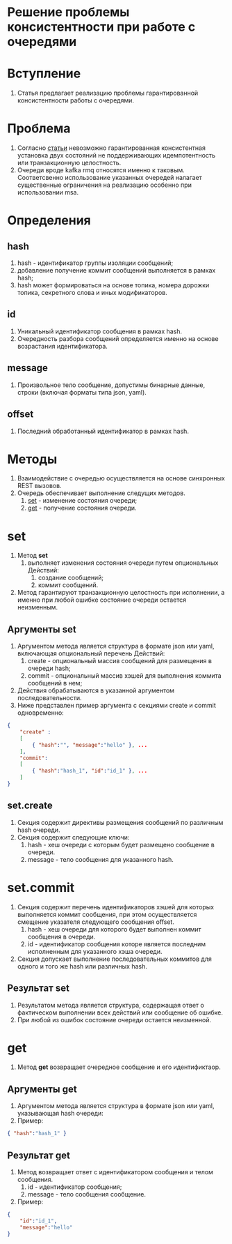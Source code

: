 # Решение проблемы консистентности при работе с очередями

# Вступление

1. Статья предлагает реализацию проблемы гарантированной консистентности работы с очередями.

# Проблема

1. Согласно [статьи](./state_consistency_problem.md) невозможно гарантированная консистентная установка двух состояний не поддерживающих идемпотентность или транзакционную целостность.
0. Очереди вроде kafka rmq относятся именно к таковым. Соответсвенно использование указанных очередей налагает существенные ограничения на реализацию особенно при использовании msa.



# Определения

## hash

1. hash - идентификатор группы изоляции сообщений;
0. добавление получение коммит сообщений выполняется в рамках hash;
0. hash может формироваться на основе топика, номера дорожки топика, секретного слова и иных модификаторов.

## id

1. Уникальный идентификатор сообщения в рамках hash.
0. Очередность разбора сообщений определяется именно на основе возрастания идентификатора.

## message

1. Произвольное тело сообщение, допустимы бинарные данные, строки (включая форматы типа json, yaml).

## offset

1. Последний обработанный идентификатор в рамках hash.



# Методы

1. Взаимодействие с очередью осуществляется на основе синхронных REST вызовов.
0. Очередь обеспечивает выполнение следущих методов.
    1. [set](#set) - изменение состояния очереди;
    0. [get](#get) - получение состояния очереди.


# set

1. Метод **set**
    1. выполняет изменения состояния очереди путем опциональных Действий:
        1. создание сообщений;
        0. коммит сообщений.
0. Метод гарантируют транзакционную целостность при исполнении, а именно при любой ошибке состояние очереди остается неизменным.

## Аргументы set

1. Аргументом метода является структура в формате json или yaml, включающая опциональный перечень Действий:
    1. create - опциональный массив сообщений для размещения в очереди hash;
    0. commit - опциональный массив хэшей для выполнения коммита сообщений в нем;
0. Действия обрабатываются в указанной аргументом последовательности.
0. Ниже представлен пример аргумента с секциями create и commit одновременно:

```json
{
    "create" :
    [
        { "hash":"", "message":"hello" }, ...
    ],
    "commit":
    [
        { "hash":"hash_1", "id":"id_1" }, ...
    ]
}
```

## set.create

1. Секция содержит директивы размещения сообщений по различным hash очереди.
0. Секция содержит следующие ключи:
    1. hash - хеш очереди с которым будет размещено сообщение в очереди.
    0. message - тело сообщения для указанного hash.

# set.commit

1. Секция содержит перечень идентификаторов хэшей для которых выполняется коммит сообщения, при этом осуществляется смещение указателя следующего сообщения offset.
    1. hash - хеш очереди для которого будет выполнен коммит сообщения в очереди.
    0. id - идентификатор сообщения которе является последним исполненным для указанного хэша очереди.
2. Секция допускает выполнение последовательных коммитов для одного и того же hash или различных hash.

## Результат set

1. Результатом метода является структура, содержащая ответ о фактическом выполнении всех действий или сообщение об ошибке.
0. При любой из ошибок состояние очереди остается неизменной.



# get

1. Метод **get** возвращает очередное сообщение и его идентификтаор.

## Аргументы get

1. Аргументом метода является структура в формате json или yaml, указывающая hash очереди:
0. Пример:

```json
{ "hash":"hash_1" }
```

## Результат get

1. Метод возвращает ответ с идентификатором сообщения и телом сообщения.
    1. id - идентификатор сообщения;
    0. message - тело сообщения сообщение.
0. Пример:
```json
{
    "id":"id_1",
    "message":"hello"
}
```
